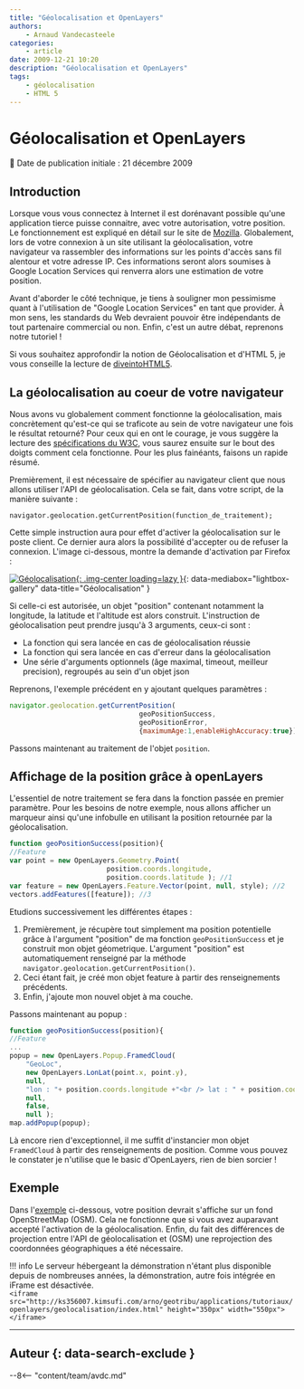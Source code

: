 ```yaml
---
title: "Géolocalisation et OpenLayers"
authors:
    - Arnaud Vandecasteele
categories:
    - article
date: 2009-12-21 10:20
description: "Géolocalisation et OpenLayers"
tags:
    - géolocalisation
    - HTML 5
---
```


# Géolocalisation et OpenLayers

:calendar: Date de publication initiale : 21 décembre 2009

## Introduction

Lorsque vous vous connectez à Internet il est dorénavant possible qu'une application tierce puisse connaitre, avec votre autorisation, votre position. Le fonctionnement est expliqué en détail sur le site de [Mozilla](http://fr.www.mozilla.com/fr/firefox/geolocation/). Globalement, lors de votre connexion à un site utilisant la géolocalisation, votre navigateur va rassembler des informations sur les points d'accès sans fil alentour et votre adresse IP. Ces informations seront alors soumises à Google Location Services qui renverra alors une estimation de votre position.

Avant d'aborder le côté technique, je tiens à souligner mon pessimisme quant à l'utilisation de "Google Location Services" en tant que provider. À mon sens, les standards du Web devraient pouvoir être indépendants de tout partenaire commercial ou non. Enfin, c'est un autre débat, reprenons notre tutoriel !

Si vous souhaitez approfondir la notion de Géolocalisation et d'HTML 5, je vous conseille la lecture de [diveintoHTML5](http://diveintohtml5.org/geolocation.html).

## La géolocalisation au coeur de votre navigateur

Nous avons vu globalement comment fonctionne la géolocalisation, mais concrètement qu'est-ce qui se traficote au sein de votre navigateur une fois le résultat retourné? Pour ceux qui en ont le courage, je vous suggère la lecture des [spécifications du W3C](http://dev.w3.org/geo/api/spec-source.html), vous saurez ensuite sur le bout des doigts comment cela fonctionne. Pour les plus fainéants, faisons un rapide résumé.

Premièrement, il est nécessaire de spécifier au navigateur client que nous allons utiliser l'API de géolocalisation. Cela se fait, dans votre script, de la manière suivante :

`navigator.geolocation.getCurrentPosition(function_de_traitement);`

Cette simple instruction aura pour effet d'activer la géolocalisation sur le poste client. Ce dernier aura alors la possibilité d'accepter ou de refuser la connexion. L'image ci-dessous, montre la demande d'activation par Firefox :

[![Géolocalisation](https://cdn.geotribu.fr/img/articles-blog-rdp/articles/2009/geoloc.png "Géolocalisation"){: .img-center loading=lazy }](https://cdn.geotribu.fr/img/articles-blog-rdp/articles/2009/geoloc.png){: data-mediabox="lightbox-gallery" data-title="Géolocalisation" }

Si celle-ci est autorisée, un objet "position" contenant notamment la longitude, la latitude et l'altitude est alors construit. L'instruction de géolocalisation peut prendre jusqu'à 3 arguments, ceux-ci sont :

* La fonction qui sera lancée en cas de géolocalisation réussie
* La fonction qui sera lancée en cas d'erreur dans la géolocalisation
* Une série d'arguments optionnels (âge maximal, timeout, meilleur precision), regroupés au sein d'un objet json

Reprenons, l'exemple précédent en y ajoutant quelques paramètres :  

```javascript
navigator.geolocation.getCurrentPosition(
                                geoPositionSuccess,
                                geoPositionError,
                                {maximumAge:1,enableHighAccuracy:true});
```

Passons maintenant au traitement de l'objet `position`.

## Affichage de la position grâce à openLayers

L'essentiel de notre traitement se fera dans la fonction passée en premier paramètre. Pour les besoins de notre exemple, nous allons afficher un marqueur ainsi qu'une infobulle en utilisant la position retournée par la géolocalisation.

```javascript
function geoPositionSuccess(position){  
//Feature  
var point = new OpenLayers.Geometry.Point(
                        position.coords.longitude,
                        position.coords.latitude ); //1
var feature = new OpenLayers.Feature.Vector(point, null, style); //2
vectors.addFeatures([feature]); //3
```

Etudions successivement les différentes étapes :

1. Premièrement, je récupère tout simplement ma position potentielle grâce à l'argument "position" de ma fonction `geoPositionSuccess` et je construit mon objet géometrique. L'argument "position" est automatiquement renseigné par la méthode `navigator.geolocation.getCurrentPosition()`.
2. Ceci étant fait, je créé mon objet feature à partir des renseignements précédents.
3. Enfin, j'ajoute mon nouvel objet à ma couche.


Passons maintenant au popup :

```javascript
function geoPositionSuccess(position){  
//Feature  
...
popup = new OpenLayers.Popup.FramedCloud(
    "GeoLoc",
    new OpenLayers.LonLat(point.x, point.y),  
    null,
    "lon : "+ position.coords.longitude +"<br /> lat : " + position.coords.latitude,
    null,
    false,
    null );
map.addPopup(popup);
```

Là encore rien d'exceptionnel, il me suffit d'instancier mon objet `FramedCloud` à partir des renseignements de position. Comme vous pouvez le constater je n'utilise que le basic d'OpenLayers, rien de bien sorcier !

## Exemple

Dans l'[exemple](http://geotribu.net/applications/tutoriaux/openlayers/geolocalisation/index.html) ci-dessous, votre position devrait s'affiche sur un fond OpenStreetMap (OSM). Cela ne fonctionne que si vous avez auparavant accepté l'activation de la géolocalisation. Enfin, du fait des différences de projection entre l'API de géolocalisation et (OSM) une reprojection des coordonnées géographiques a été nécessaire.

!!! info
    Le serveur hébergeant la démonstration n'étant plus disponible depuis de nombreuses années, la démonstration, autre fois intégrée en iFrame est désactivée.  
    `<iframe src="http://ks356007.kimsufi.com/arno/geotribu/applications/tutoriaux/openlayers/geolocalisation/index.html" height="350px" width="550px"></iframe>`

----

## Auteur {: data-search-exclude }

--8<-- "content/team/avdc.md"
